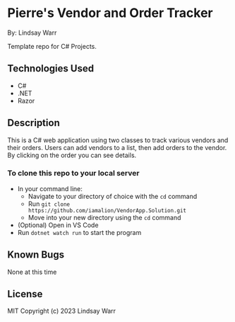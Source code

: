 # Pierre's Vendor and Order Tracker
By: Lindsay Warr

Template repo for C# Projects.

## **Technologies Used**

- C#
- .NET
- Razor

## **Description**

This is a C# web application using two classes to track various vendors and their orders. Users can add vendors to a list, then add orders to the vendor. By clicking on the order you can see details.

### **To clone this repo to your local server**

- In your command line:
    - Navigate to your directory of choice with the `cd` command
    - Run `git clone https://github.com/iamalion/VendorApp.Solution.git`
    - Move into your new directory using the `cd` command
- (Optional) Open in VS Code
- Run `dotnet watch run` to start the program 

## **Known Bugs**

None at this time

## **License**
MIT 
Copyright (c) 2023 Lindsay Warr